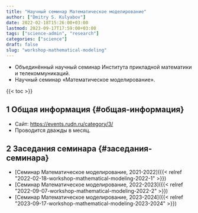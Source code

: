 ```yaml
---
title: "Научный семинар Математическое моделирование"
author: ["Dmitry S. Kulyabov"]
date: 2022-02-18T15:26:00+03:00
lastmod: 2023-09-17T17:59:00+03:00
tags: ["science-admin", "research"]
categories: ["science"]
draft: false
slug: "workshop-mathematical-modeling"
---
```


-   Объединённый научный семинар Института прикладной математики и телекоммуникаций.
-   Научный семинар «Математическое моделирование».

<!--more-->

{{< toc >}}


## <span class="section-num">1</span> Общая информация {#общая-информация}

-   Сайт: <https://events.rudn.ru/category/3/>
-   Проводится дважды в месяц.


## <span class="section-num">2</span> Заседания семинара {#заседания-семинара}

-   [Семинар Математическое моделирование, 2021-2022]({{< relref "2022-02-18-workshop-mathematical-modeling-2022-1" >}})
-   [Семинар Математическое моделирование, 2022-2023]({{< relref "2022-09-07-workshop-mathematical-modeling-2022-2" >}})
-   [Семинар Математическое моделирование, 2023-2024]({{< relref "2023-09-17-workshop-mathematical-modeling-2023-2024" >}})
